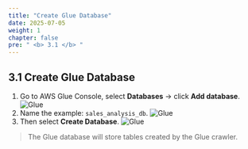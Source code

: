 ```yaml
---
title: "Create Glue Database"
date: 2025-07-05
weight: 1
chapter: false
pre: " <b> 3.1 </b> "
---
```


## 3.1 Create Glue Database

1. Go to AWS Glue Console, select **Databases** → click **Add database**.
![Glue](../../images/03/031/1.png?featherlight=false&width=90pc)
2. Name the example: `sales_analysis_db`.
![Glue](../../images/03/031/2.png?featherlight=false&width=90pc)
3. Then select **Create Database**.
![Glue](../../images/03/031/3.png?featherlight=false&width=90pc)

> The Glue database will store tables created by the Glue crawler.
